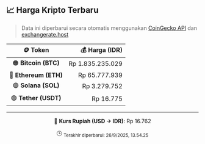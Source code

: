 

<!-- HARGA_KRIPTO -->
## 📈 Harga Kripto Terbaru

> Data ini diperbarui secara otomatis menggunakan [CoinGecko API](https://www.coingecko.com/) dan [exchangerate.host](https://exchangerate.host/)

<div align="center">

| 🪙 Token | 💰 Harga (IDR) |
|:------:|---------------:|
| 🟠 **Bitcoin (BTC)**   | Rp 1.835.235.029 |
| 🔵 **Ethereum (ETH)**  | Rp 65.777.939 |
| 🟣 **Solana (SOL)**    | Rp 3.279.752 |
| 🟢 **Tether (USDT)**   | Rp 16.775 |

---

💱 **Kurs Rupiah (USD → IDR)**: Rp 16.762

🕒 <sub>Terakhir diperbarui: 26/9/2025, 13.54.25</sub>

</div>
<!-- /HARGA_KRIPTO -->